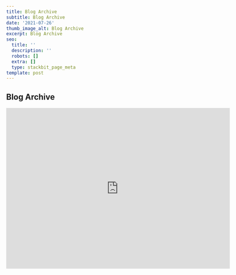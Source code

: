 ```yaml
---
title: Blog Archive
subtitle: Blog Archive
date: '2021-07-26'
thumb_image_alt: Blog Archive
excerpt: Blog Archive
seo:
  title: ''
  description: ''
  robots: []
  extra: []
  type: stackbit_page_meta
template: post
---
```

## Blog Archive

 <iframe class="block-content" style="zoom:0.75;" width="800" height="575"
            src="https://bgoonz.blogspot.com/" title="YouTube video
            player" frameborder="0" allow="accelerometer; autoplay; clipboard-write;
            encrypted-media; gyroscope; picture-in-picture" allowfullscreen></iframe>